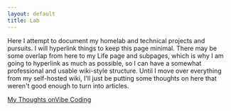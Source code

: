 ```yaml
---
layout: default
title: Lab
---
```


Here I attempt to document my homelab and technical projects and pursuits.
I will hyperlink things to keep this page minimal. There may be some overlap from here to my Life page and subpages, which is why I am going to hyperlink as much as possible, so I can have a somewhat professional and usable wiki-style structure. 
Until I move over everything from my self-hosted wiki, I'll just be putting some thoughts on here that weren't good enough to turn into articles. 

[My Thoughts onVibe Coding](/lab/vibe-coding.html)

